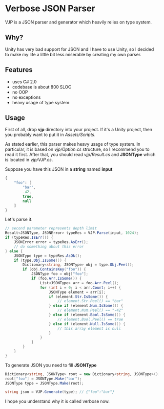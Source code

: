 # Verbose JSON Parser
VJP is a JSON parser and generator which heavily relies on type system.

## Why?
Unity has very bad support for JSON and I have to use Unity, so I decided to make my life a little bit less miserable by creating my own parser.

## Features
* uses C# 2.0
* codebase is about 800 SLOC
* no OOP
* no exceptions
* heavy usage of type system

## Usage
First of all, drop **vjp** directory into your project. If it's a Unity project, then you probably want to put it in *Assets/Scripts*.

As stated earlier, this parser makes heavy usage of type system. In particular, it is based on *vjp/Option.cs* structure, so I recommend you to read it first. After that, you should read *vjp/Result.cs* and **JSONType** which is located in *vjp/VJP.cs*.

Suppose you have this JSON in a **string** named **input**
```javascript
{
    "foo": [
        "bar",
        -42,
        true,
        null
    ]
}
```
Let's parse it.
```csharp
// second parameter represents depth limit
Result<JSONType, JSONError> typeRes = VJP.Parse(input, 1024);
if (typeRes.IsErr()) {
    JSONError error = typeRes.AsErr();
    // do something about this error
} else {
    JSONType type = typeRes.AsOk();
    if (type.Obj.IsSome()) {
        Dictionary<string, JSONType> obj = type.Obj.Peel();
        if (obj.ContainsKey("foo")) {
            JSONType foo = obj["foo"];
            if (foo.Arr.IsSome()) {
                List<JSONType> arr = foo.Arr.Peel();
                for (int i = 0; i < arr.Count; i++) {
                    JSONType element = arr[i];
                    if (element.Str.IsSome()) {
                        // element.Str.Peel() == "bar"
                    } else if (element.Num.IsSome()) {
                        // element.Num.Peel() == "-42"
                    } else if (element.Bool.IsSome()) {
                        // element.Bool.Peel() == true
                    } else if (element.Null.IsSome()) {
                        // this array element is null
                    }
                }
            }
        }
    }
}
```
To generate JSON you need to fill **JSONType**
```csharp
Dictionary<string, JSONType> root = new Dictionary<string, JSONType>();
root["foo"] = JSONType.Make("bar");
JSONType type = JSONType.Make(root);

string json = VJP.Generate(type); // {"foo":"bar"}
```
I hope you understand why it is called verbose now.
